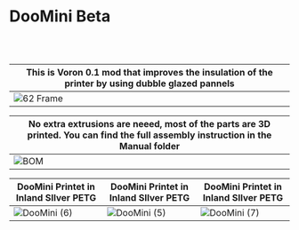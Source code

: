<p align="center">


  # DooMini  Beta


 
  
  <br/><br/>
  
 
  
| This is Voron 0.1 mod that improves the insulation of the printer by using dubble glazed pannels  |       
| ------------- |
|  ![62 Frame ](https://user-images.githubusercontent.com/96996921/154594242-326a16b4-4b39-4a22-ac2f-507204b70afe.gif) |

  
| No extra extrusions are neeed, most of the parts are 3D printed. You can find the full assembly instruction in the Manual folder  |       
| ------------- |
| ![BOM](https://user-images.githubusercontent.com/96996921/154595533-e2087c32-bed8-486d-9062-98f5d45c9f25.jpg) |
  


| DooMini Printet in Inland SIlver PETG  | DooMini Printet in Inland SIlver PETG |DooMini Printet in Inland SIlver PETG |       
| ------------- | ------------- | ------------- |
| ![DooMini (6)](https://user-images.githubusercontent.com/96996921/154594650-24eda6fa-f4e0-4eee-90d5-6b3ad296c29d.jpg) |  ![DooMini (5)](https://user-images.githubusercontent.com/96996921/154594920-b40d7d4b-7e53-4d98-b98e-246b48428fd5.jpg) | ![DooMini (7)](https://user-images.githubusercontent.com/96996921/154595026-11d2e9db-2986-48ee-9db0-ca7bce605b34.jpg) | 

   
  
  
  

  
     
</p>
